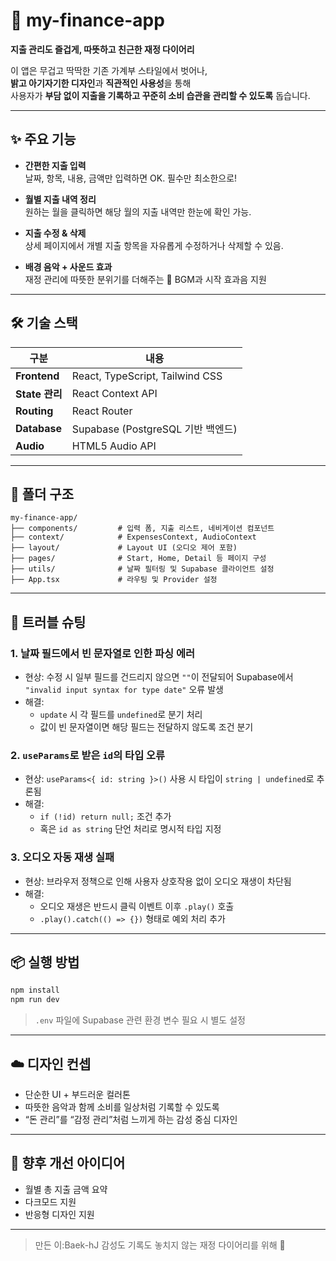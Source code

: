 # 🍓 my-finance-app

**지출 관리도 즐겁게, 따뜻하고 친근한 재정 다이어리**

이 앱은 무겁고 딱딱한 기존 가계부 스타일에서 벗어나,  
**밝고 아기자기한 디자인**과 **직관적인 사용성**을 통해  
사용자가 **부담 없이 지출을 기록하고 꾸준히 소비 습관을 관리할 수 있도록** 돕습니다.

---

## ✨ 주요 기능

- **간편한 지출 입력**  
  날짜, 항목, 내용, 금액만 입력하면 OK. 필수만 최소한으로!

- **월별 지출 내역 정리**  
  원하는 월을 클릭하면 해당 월의 지출 내역만 한눈에 확인 가능.

- **지출 수정 & 삭제**  
  상세 페이지에서 개별 지출 항목을 자유롭게 수정하거나 삭제할 수 있음.

- **배경 음악 + 사운드 효과**  
  재정 관리에 따뜻한 분위기를 더해주는 🎵 BGM과 시작 효과음 지원

---

## 🛠 기술 스택

| 구분 | 내용 |
|------|------|
| **Frontend** | React, TypeScript, Tailwind CSS |
| **State 관리** | React Context API |
| **Routing** | React Router |
| **Database** | Supabase (PostgreSQL 기반 백엔드) |
| **Audio** | HTML5 Audio API |

---

## 🧩 폴더 구조

```
my-finance-app/
├── components/         # 입력 폼, 지출 리스트, 네비게이션 컴포넌트
├── context/            # ExpensesContext, AudioContext
├── layout/             # Layout UI (오디오 제어 포함)
├── pages/              # Start, Home, Detail 등 페이지 구성
├── utils/              # 날짜 필터링 및 Supabase 클라이언트 설정
├── App.tsx             # 라우팅 및 Provider 설정
```

---

## 🐛 트러블 슈팅

### 1. 날짜 필드에서 빈 문자열로 인한 파싱 에러
- 현상: 수정 시 일부 필드를 건드리지 않으면 `""`이 전달되어 Supabase에서 `"invalid input syntax for type date"` 오류 발생
- 해결:
  - `update` 시 각 필드를 `undefined`로 분기 처리
  - 값이 빈 문자열이면 해당 필드는 전달하지 않도록 조건 분기

### 2. `useParams`로 받은 `id`의 타입 오류
- 현상: `useParams<{ id: string }>()` 사용 시 타입이 `string | undefined`로 추론됨
- 해결:
  - `if (!id) return null;` 조건 추가
  - 혹은 `id as string` 단언 처리로 명시적 타입 지정

### 3. 오디오 자동 재생 실패
- 현상: 브라우저 정책으로 인해 사용자 상호작용 없이 오디오 재생이 차단됨
- 해결:
  - 오디오 재생은 반드시 클릭 이벤트 이후 `.play()` 호출
  - `.play().catch(() => {})` 형태로 예외 처리 추가

---

## 📦 실행 방법

```bash
npm install
npm run dev
```

> `.env` 파일에 Supabase 관련 환경 변수 필요 시 별도 설정

---

## ☁️ 디자인 컨셉

- 단순한 UI + 부드러운 컬러톤
- 따뜻한 음악과 함께 소비를 일상처럼 기록할 수 있도록  
- “돈 관리”를 “감정 관리”처럼 느끼게 하는 감성 중심 디자인

---

## 📌 향후 개선 아이디어

- 월별 총 지출 금액 요약
- 다크모드 지원
- 반응형 디자인 지원

---

> 만든 이:Baek-hJ
> 감성도 기록도 놓치지 않는 재정 다이어리를 위해 🎀